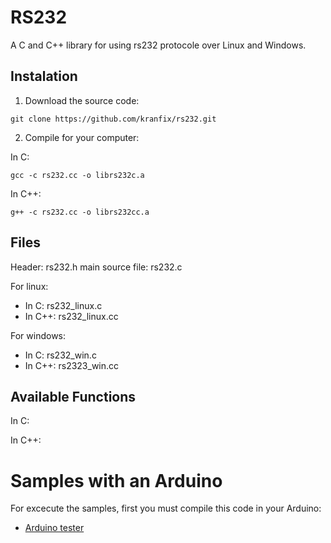 RS232
=====

A C and C++ library for using rs232 protocole over Linux and Windows.

## Instalation

1) Download the source code:

```
git clone https://github.com/kranfix/rs232.git
```

2) Compile for your computer:

In C:

```
gcc -c rs232.cc -o librs232c.a
```

In C++:

```
g++ -c rs232.cc -o librs232cc.a
```

## Files

Header: rs232.h
main source file: rs232.c

For linux:
* In C: rs232_linux.c
* In C++: rs232_linux.cc

For windows:
* In C: rs232_win.c
* In C++: rs2323_win.cc


## Available Functions

In C:

In C++:

# Samples with an Arduino

For excecute the samples, first you must compile this code
in your Arduino:

- [Arduino tester](example/arduino_tester/arduino_tester.ino)

